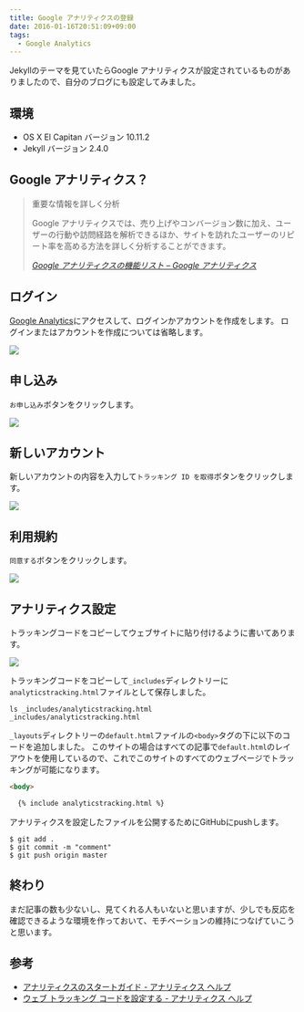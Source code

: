 ```yaml
---
title: Google アナリティクスの登録
date: 2016-01-16T20:51:09+09:00
tags:
  - Google Analytics
---
```


Jekyllのテーマを見ていたらGoogle アナリティクスが設定されているものがありましたので、自分のブログにも設定してみました。

<!-- more -->

## 環境

* OS X El Capitan バージョン 10.11.2
* Jekyll バージョン 2.4.0

## Google アナリティクス？

> 重要な情報を詳しく分析
>
> Google アナリティクスでは、売り上げやコンバージョン数に加え、ユーザーの行動や訪問経路を解析できるほか、サイトを訪れたユーザーのリピート率を高める方法を詳しく分析することができます。
>
> <cite>[Google アナリティクスの機能リスト – Google アナリティクス](https://www.google.com/intl/ja_ALL/analytics/features/index.html)</cite>

## ログイン

[Google Analytics](https://www.google.com/intl/ja_JP/analytics/)にアクセスして、ログインかアカウントを作成をします。
ログインまたはアカウントを作成については省略します。

![](/img/14-01.png)

## 申し込み

`お申し込み`ボタンをクリックします。

![](/img/14-02.png)

## 新しいアカウント

新しいアカウントの内容を入力して`トラッキング ID を取得`ボタンをクリックします。

![](/img/14-03.png)

## 利用規約

`同意する`ボタンをクリックします。

![](/img/14-04.png)

## アナリティクス設定

トラッキングコードをコピーしてウェブサイトに貼り付けるように書いてあります。

![](/img/14-05.png)

トラッキングコードをコピーして`_includes`ディレクトリーに`analyticstracking.html`ファイルとして保存しました。

```
ls _includes/analyticstracking.html
_includes/analyticstracking.html
```

`_layouts`ディレクトリーの`default.html`ファイルの`<body>`タグの下に以下のコードを追加しました。
このサイトの場合はすべての記事で`default.html`のレイアウトを使用しているので、これでこのサイトのすべてのウェブページでトラッキングが可能になります。

```html
<body>

  {% include analyticstracking.html %}
```

アナリティクスを設定したファイルを公開するためにGitHubにpushします。

```
$ git add .
$ git commit -m "comment"
$ git push origin master
```

## 終わり

まだ記事の数も少ないし、見てくれる人もいないと思いますが、少しでも反応を確認できるような環境を作っておいて、モチベーションの維持につなげていこうと思います。

## 参考

* [アナリティクスのスタートガイド - アナリティクス ヘルプ](https://support.google.com/analytics/answer/1008015?hl=ja&ref_topic=3544906)
* [ウェブ トラッキング コードを設定する - アナリティクス ヘルプ](https://support.google.com/analytics/answer/1008080?hl=ja&ref_topic=1008079)
